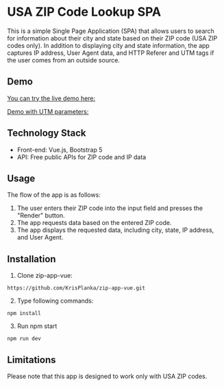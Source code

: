 # USA ZIP Code Lookup SPA

This is a simple Single Page Application (SPA) that allows users to search for information about their city and state based on their ZIP code (USA ZIP codes only). In addition to displaying city and state information, the app captures IP address, User Agent data, and HTTP Referer and UTM tags if the user comes from an outside source.

## Demo
[You can try the live demo here:](https://krisplanka.github.io/zip-app-vue/)


[Demo with UTM parameters:](https://krisplanka.github.io/zip-app-vue/?utm_source=github&utm_medium=link&utm_campaign=test)


## Technology Stack
- Front-end: Vue.js, Bootstrap 5
- API: Free public APIs for ZIP code and IP data

## Usage
The flow of the app is as follows:

1. The user enters their ZIP code into the input field and presses the "Render" button.
2. The app requests data based on the entered ZIP code.
3. The app displays the requested data, including city, state, IP address, and User Agent.

## Installation

1. Clone zip-app-vue:
``` console
https://github.com/KrisPlanka/zip-app-vue.git
```

2. Type following commands:
``` console
npm install
```

3. Run npm start
``` console
npm run dev
```

## Limitations
Please note that this app is designed to work only with USA ZIP codes.

